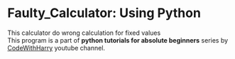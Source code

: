 # Faulty_Calculator: Using Python
This calculator do wrong calculation for fixed values<br>
This program is a part of __python tutorials for absolute beginners__ series by 
[CodeWithHarry](https://www.youtube.com/channel/UCeVMnSShP_Iviwkknt83cww "CodeWithHarry") youtube channel.
